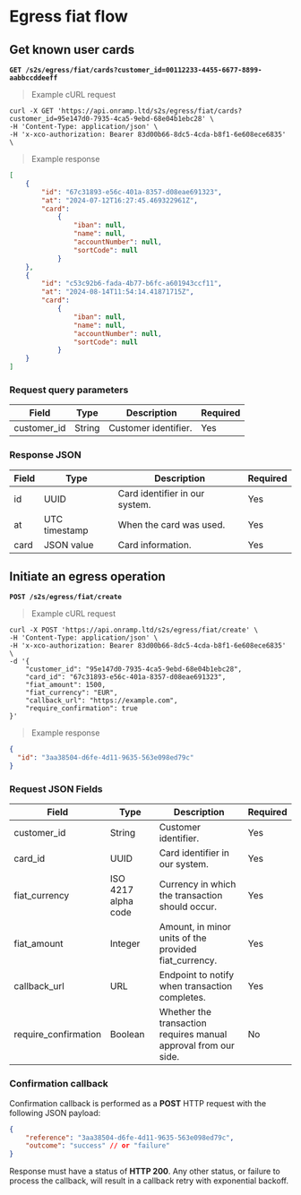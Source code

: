 # Egress fiat flow

## Get known user cards

<aside class="success"><b><code>GET /s2s/egress/fiat/cards?customer_id=00112233-4455-6677-8899-aabbccddeeff</code></b></aside>

> Example cURL request


```shell
curl -X GET 'https://api.onramp.ltd/s2s/egress/fiat/cards?customer_id=95e147d0-7935-4ca5-9ebd-68e04b1ebc28' \
-H 'Content-Type: application/json' \
-H 'x-xco-authorization: Bearer 83d00b66-8dc5-4cda-b8f1-6e608ece6835' \
```

> Example response

```json
[
    {
        "id": "67c31893-e56c-401a-8357-d08eae691323",
        "at": "2024-07-12T16:27:45.469322961Z",
        "card":
            {
                "iban": null,
                "name": null,
                "accountNumber": null,
                "sortCode": null
            }
    },
    {
        "id": "c53c92b6-fada-4b77-b6fc-a601943ccf11",
        "at": "2024-08-14T11:54:14.41871715Z",
        "card":
            {
                "iban": null,
                "name": null,
                "accountNumber": null,
                "sortCode": null
            }
    }
]
```

### Request query parameters

| Field           | Type            |  Description                             | Required |
| --------------- | --------------  | ---------------------------------------- | -------- |
| customer_id     | String          | Customer identifier.                     |   Yes    |

### Response JSON

| Field           | Type            |  Description                                | Required |
| --------------- | --------------  | ------------------------------------------- | -------- |
| id              | UUID            | Card identifier in our system.              |   Yes    |
| at              | UTC timestamp   | When the card was used.                     |   Yes    |
| card            | JSON value      | Card information.                           |   Yes    |

## Initiate an egress operation

<aside class="success"><b><code>POST /s2s/egress/fiat/create</code></b></aside>

> Example cURL request


```shell
curl -X POST 'https://api.onramp.ltd/s2s/egress/fiat/create' \
-H 'Content-Type: application/json' \
-H 'x-xco-authorization: Bearer 83d00b66-8dc5-4cda-b8f1-6e608ece6835' \
-d '{
    "customer_id": "95e147d0-7935-4ca5-9ebd-68e04b1ebc28",
    "card_id": "67c31893-e56c-401a-8357-d08eae691323",
    "fiat_amount": 1500,
    "fiat_currency": "EUR",
    "callback_url": "https://example.com",
    "require_confirmation": true
}'
```

> Example response

```json
{
  "id": "3aa38504-d6fe-4d11-9635-563e098ed79c"
}
```

### Request JSON Fields

| Field                | Type                | Description                                                     | Required |
| -------------------- | ------------------- | --------------------------------------------------------------- | -------- |
| customer_id          | String              | Customer identifier.                                            | Yes      |
| card_id              | UUID                | Card identifier in our system.                                  | Yes      |
| fiat_currency        | ISO 4217 alpha code | Currency in which the transaction should occur.                 | Yes      |
| fiat_amount          | Integer             | Amount, in minor units of the provided fiat_currency.           | Yes      |
| callback_url         | URL                 | Endpoint to notify when transaction completes.                  | Yes      |
| require_confirmation | Boolean             | Whether the transaction requires manual approval from our side. | No       |

### Confirmation callback

Confirmation callback is performed as a **POST** HTTP request with the following JSON payload:

```json
{
    "reference": "3aa38504-d6fe-4d11-9635-563e098ed79c",
    "outcome": "success" // or "failure"
}
```

Response must have a status of **HTTP 200**. Any other status, or failure to process
the callback, will result in a callback retry with exponential backoff.
